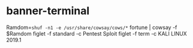 # banner-terminal
Ramdom=`shuf -n1 -e /usr/share/cowsay/cows/*`
fortune | cowsay -f $Ramdom
figlet -f standard -c Pentest Sploit
figlet -f term -c KALI LINUX 2019.1

